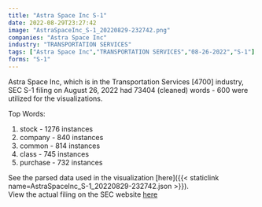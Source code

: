 ```yaml
---
title: "Astra Space Inc S-1"
date: 2022-08-29T23:27:42
image: "AstraSpaceInc_S-1_20220829-232742.png"
companies: "Astra Space Inc"
industry: "TRANSPORTATION SERVICES"
tags: ["Astra Space Inc","TRANSPORTATION SERVICES","08-26-2022","S-1"]
forms: "S-1"
---
```

Astra Space Inc, which is in the Transportation Services [4700] industry, SEC S-1 filing on August 26, 2022 had 73404 (cleaned) words - 600 were utilized for the visualizations.

Top Words:
1. stock - 1276 instances
2. company - 840 instances
3. common - 814 instances
4. class - 745 instances
5. purchase - 732 instances


See the parsed data used in the visualization [here]({{< staticlink name=AstraSpaceInc_S-1_20220829-232742.json >}}).  
View the actual filing on the SEC website [here](https://www.sec.gov/Archives/edgar/data/1814329/0001193125-22-231385.txt)